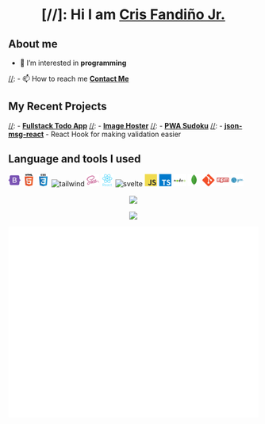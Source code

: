 <p align="center" style="text-align:center" >
  
  [//]: <img alt="Cris Fandiño Logo" src="https://crisfandino.ml/assets/icon-192x192.png"/>
  
  <h1 align="center">
 [//]: Hi I am <a href="https://crisfandino.ml/about" rel="noreferrer noopener">Cris Fandiño Jr. </a>
  </h1> 
</p>

## About me

- 👀 I’m interested in **programming**

[//]: - 📫 How to reach me <a href="https://crisfandino.ml/contact"><b>Contact Me </b> </a>

## My Recent Projects
[//]: - **[Fullstack Todo App](https://etodos.vercel.app/)**
[//]: - **[Image Hoster](https://img-hoster.vercel.app/)**
[//]: - **[PWA Sudoku](https://esudoku.vercel.app/)**
[//]: - **[json-msg-react](https://github.com/darkcris1/json-msg-react)** - React Hook for making validation easier

## Language and tools I used
<p align="left">
    <img src="https://raw.githubusercontent.com/devicons/devicon/master/icons/bootstrap/bootstrap-plain.svg" alt="bootstrap" width="25" height="25" />
    <img src="https://raw.githubusercontent.com/devicons/devicon/master/icons/html5/html5-original-wordmark.svg" alt="html5" width="25" height="25" />
    <img src="https://raw.githubusercontent.com/devicons/devicon/master/icons/css3/css3-original-wordmark.svg" alt="css3" width="25" height="25" />
    <img src="https://tailwindcss.com/_next/static/media/twitter-square.daf77586b35e90319725e742f6e069f9.jpg" alt="tailwind" width="25" height="25" />
    <img src="https://raw.githubusercontent.com/devicons/devicon/master/icons/sass/sass-original.svg" alt="sass" width="25" height="25" />
    <img src="https://raw.githubusercontent.com/devicons/devicon/master/icons/react/react-original-wordmark.svg" alt="react" width="25" height="25" />
    <img src="https://upload.wikimedia.org/wikipedia/commons/thumb/1/1b/Svelte_Logo.svg/512px-Svelte_Logo.svg.png" alt="svelte" width="25" height="25" />
    <img src="https://raw.githubusercontent.com/devicons/devicon/master/icons/javascript/javascript-original.svg" alt="javascript" width="25" height="25" />
    <img src="https://raw.githubusercontent.com/devicons/devicon/master/icons/typescript/typescript-original.svg" alt="typescript" width="25" height="25" />
    <img src="https://raw.githubusercontent.com/devicons/devicon/master/icons/nodejs/nodejs-original-wordmark.svg" alt="nodejs" width="25" height="25" />
    <img src="https://raw.githubusercontent.com/devicons/devicon/master/icons/mongodb/mongodb-original.svg" alt="mongodb" width="25" height="25" />
    <img src="https://raw.githubusercontent.com/devicons/devicon/master/icons/git/git-original.svg" alt="git" width="25" height="25" />
    <img src="https://raw.githubusercontent.com/devicons/devicon/master/icons/npm/npm-original-wordmark.svg" alt="npm" width="25" height="25" />
   <img src="https://raw.githubusercontent.com/devicons/devicon/master/icons/yarn/yarn-original-wordmark.svg" alt="yarn" width="25" height="25" />
</p>

<p align="center">
  <a href="https://github.com/darkcris1/github-readme-stats">
    <img align="center" src="https://github-readme-stats.vercel.app/api/top-langs/?username=darkcris1&layout=compact" />
  </a>
</p>
<p align="center">
  <a href="https://github.com/darkcris1/convoychat">
    <img align="center" src="https://github-readme-stats.vercel.app/api?username=darkcris1&show_icons=true&theme=light" />
  </a>
</p>


<p align="center">
  
  <img  src="https://raw.githubusercontent.com/darkcris1/darkcris1/master/github-metrics.svg" alt="Cris Fandiño"/>

</p>
